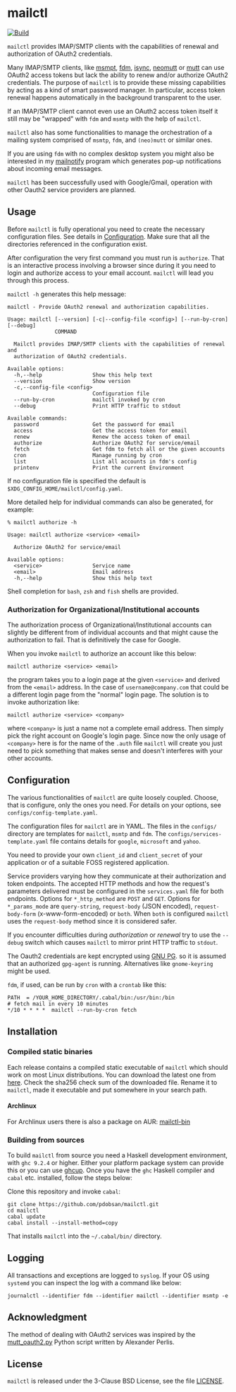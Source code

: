 # mailctl

[![Build](https://github.com/pdobsan/mailctl/actions/workflows/build.yaml/badge.svg)](https://github.com/pdobsan/mailctl/actions/workflows/build.yaml)

`mailctl` provides IMAP/SMTP clients with the capabilities of renewal and
authorization of OAuth2 credentials.

Many IMAP/SMTP clients, like [msmpt](https://marlam.de/msmtp/),
[fdm](https://github.com/nicm/fdm),
[isync](http://isync.sourceforge.net/),
[neomutt](https://github.com/neomutt/neomutt) or
[mutt](http://www.mutt.org/) can use OAuth2 access tokens but lack the
ability to renew and/or authorize OAuth2 credentials. The purpose of
`mailctl` is to provide these missing capabilities by acting as a kind of
smart password manager. In particular, access token renewal happens
automatically in the background transparent to the user.

If an IMAP/SMTP client cannot even use an OAuth2 access token itself it
still may be "wrapped" with `fdm` and `msmtp` with the help of `mailctl`.

`mailctl` also has some functionalities to manage the orchestration of
a mailing system comprised of `msmtp`, `fdm`, and `(neo)mutt` or similar
ones.

If you are using `fdm` with no complex desktop system you might also be
interested in my [mailnotify](https://github.com/pdobsan/mailnotify) program
which generates pop-up notifications about incoming email messages.

`mailctl` has been successfully used with Google/Gmail, operation with other
Oauth2 service providers are planned.

## Usage

Before `mailctl` is fully operational you need to create the necessary
configuration files. See details in [Configuration](#configuration). Make
sure that all the directories referenced in the configuration exist.

After configuration the very first command you must run is `authorize`. That
is an interactive process involving a browser since during it you need to
login and authorize access to your email account. `mailctl` will lead you
through this process.

`mailctl -h` generates this help message:

    mailctl - Provide OAuth2 renewal and authorization capabilities.

    Usage: mailctl [--version] [-c|--config-file <config>] [--run-by-cron] [--debug]
                   COMMAND

      Mailctl provides IMAP/SMTP clients with the capabilities of renewal and
      authorization of OAuth2 credentials.

    Available options:
      -h,--help                Show this help text
      --version                Show version
      -c,--config-file <config>
                               Configuration file
      --run-by-cron            mailctl invoked by cron
      --debug                  Print HTTP traffic to stdout

    Available commands:
      password                 Get the password for email
      access                   Get the access token for email
      renew                    Renew the access token of email
      authorize                Authorize OAuth2 for service/email
      fetch                    Get fdm to fetch all or the given accounts
      cron                     Manage running by cron
      list                     List all accounts in fdm's config
      printenv                 Print the current Environment

If no configuration file is specified the default is
`$XDG_CONFIG_HOME/mailctl/config.yaml`.

More detailed help for individual commands can also be generated, for
example:

    % mailctl authorize -h

    Usage: mailctl authorize <service> <email>

      Authorize OAuth2 for service/email

    Available options:
      <service>                Service name
      <email>                  Email address
      -h,--help                Show this help text

Shell completion for `bash`, `zsh` and `fish` shells are provided.

### Authorization for Organizational/Institutional accounts

The authorization process of Organizational/Institutional accounts can
slightly be different from of individual accounts and that might cause the
authorization to fail. That is definitively the case for Google.

When you invoke `mailctl` to authorize an account like this below:

    mailctl authorize <service> <email>

the program takes you to a login page at the given `<service>` and derived
from the `<email>` address. In the case of `username@company.com` that could
be a different login page from the "normal" login page. The solution is to
invoke authorization like:

    mailctl authorize <service> <company>

where `<company>` is just a name not a complete email address. Then simply pick
the right account on Google's login page. Since now the only usage of
`<company>` here is for the name of the `.auth` file `mailctl` will create you
just need to pick something that makes sense and doesn't interferes with your
other accounts.

## Configuration

The various functionalities of `mailctl` are quite loosely coupled. Choose,
that is configure, only the ones you need. For details on your options, see
`configs/config-template.yaml`.

The configuration files for `mailctl` are in YAML. The files in the
`configs/` directory are templates for `mailctl`, `msmtp` and `fdm`. The
`configs/services-template.yaml` file contains details for `google`,
`microsoft` and `yahoo`.

You need to provide your own `client_id` and `client_secret` of your
application or of a suitable FOSS registered application.

Service providers varying how they communicate at their authorization and token
endpoints. The accepted HTTP methods and how the request's parameters delivered
must be configured in the `services.yaml` file for both endpoints. Options for
`*_http_method` are `POST` and `GET`. Options for `*_params_mode` are
`query-string`, `request-body` (JSON encoded), `request-body-form`
(x-www-form-encoded) or `both`. When `both` is configured `mailctl` uses the
`request-body` method since it is considered safer.

If you encounter difficulties during *authorization* or *renewal* try to use
the `--debug` switch which causes `mailctl` to mirror print HTTP traffic to
`stdout`.

The Oauth2 credentials are kept encrypted using [GNU PG](https://www.gnupg.org/).
so it is assumed that an authorized `gpg-agent` is running. Alternatives
like `gnome-keyring` might be used.

`fdm`, if used, can be run by `cron` with a `crontab` like this:

    PATH  = /YOUR_HOME_DIRECTORY/.cabal/bin:/usr/bin:/bin
    # fetch mail in every 10 minutes
    */10 * * * *  mailctl --run-by-cron fetch


## Installation

### Compiled static binaries

Each release contains a compiled static executable of `mailctl` which should
work on most Linux distributions. You can download the latest one from
[here](https://github.com/pdobsan/mailctl/releases/latest). Check the sha256
check sum of the downloaded file. Rename it to `mailctl`, made it executable
and put somewhere in your search path.

#### Archlinux

For Archlinux users there is also a package on AUR:
[mailctl-bin](https://aur.archlinux.org/packages/mailctl-bin)

### Building from sources

To build `mailctl` from source you need a Haskell development environment,
with `ghc 9.2.4` or higher. Either your platform package system can provide
this or you can use [ghcup](https://www.haskell.org/ghcup/). Once you have
the `ghc` Haskell compiler and `cabal` etc. installed, follow the steps
below:

Clone this repository and invoke `cabal`:

    git clone https://github.com/pdobsan/mailctl.git
    cd mailctl
    cabal update
    cabal install --install-method=copy

That installs `mailctl` into the `~/.cabal/bin/` directory.

## Logging

All transactions and exceptions are logged to `syslog`. If your OS using
`systemd` you can inspect the log with a command like below:

    journalctl --identifier fdm --identifier mailctl --identifier msmtp -e


## Acknowledgment 

The method of dealing with OAuth2 services was inspired by the
[mutt_oauth2.py](https://gitlab.com/muttmua/mutt/-/blob/master/contrib/mutt_oauth2.py)
Python script written by Alexander Perlis.


## License

`mailctl` is released under the 3-Clause BSD License, see the file
[LICENSE](LICENSE).

